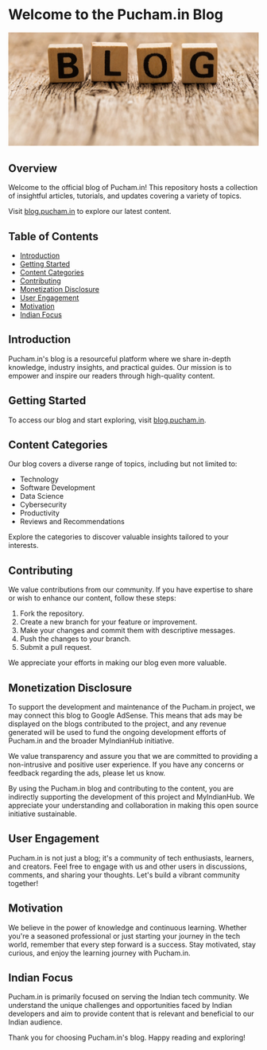 # Welcome to the Pucham.in Blog

![Pucham.in Logo](img/blog.jpeg)

## Overview

Welcome to the official blog of Pucham.in! This repository hosts a collection of insightful articles, tutorials, and updates covering a variety of topics.

Visit [blog.pucham.in](https://blog.pucham.in) to explore our latest content.

## Table of Contents

- [Introduction](#introduction)
- [Getting Started](#getting-started)
- [Content Categories](#content-categories)
- [Contributing](#contributing)
- [Monetization Disclosure](#monetization-disclosure)
- [User Engagement](#user-engagement)
- [Motivation](#motivation)
- [Indian Focus](#indian-focus)

## Introduction

Pucham.in's blog is a resourceful platform where we share in-depth knowledge, industry insights, and practical guides. Our mission is to empower and inspire our readers through high-quality content.

## Getting Started

To access our blog and start exploring, visit [blog.pucham.in](https://blog.pucham.in).

## Content Categories

Our blog covers a diverse range of topics, including but not limited to:

- Technology
- Software Development
- Data Science
- Cybersecurity
- Productivity
- Reviews and Recommendations

Explore the categories to discover valuable insights tailored to your interests.

## Contributing

We value contributions from our community. If you have expertise to share or wish to enhance our content, follow these steps:

1. Fork the repository.
2. Create a new branch for your feature or improvement.
3. Make your changes and commit them with descriptive messages.
4. Push the changes to your branch.
5. Submit a pull request.

We appreciate your efforts in making our blog even more valuable.

## Monetization Disclosure

To support the development and maintenance of the Pucham.in project, we may connect this blog to Google AdSense. This means that ads may be displayed on the blogs contributed to the project, and any revenue generated will be used to fund the ongoing development efforts of Pucham.in and the broader MyIndianHub initiative.

We value transparency and assure you that we are committed to providing a non-intrusive and positive user experience. If you have any concerns or feedback regarding the ads, please let us know.

By using the Pucham.in blog and contributing to the content, you are indirectly supporting the development of this project and MyIndianHub. We appreciate your understanding and collaboration in making this open source initiative sustainable.

## User Engagement

Pucham.in is not just a blog; it's a community of tech enthusiasts, learners, and creators. Feel free to engage with us and other users in discussions, comments, and sharing your thoughts. Let's build a vibrant community together!

## Motivation

We believe in the power of knowledge and continuous learning. Whether you're a seasoned professional or just starting your journey in the tech world, remember that every step forward is a success. Stay motivated, stay curious, and enjoy the learning journey with Pucham.in.

## Indian Focus

Pucham.in is primarily focused on serving the Indian tech community. We understand the unique challenges and opportunities faced by Indian developers and aim to provide content that is relevant and beneficial to our Indian audience.

Thank you for choosing Pucham.in's blog. Happy reading and exploring!
